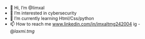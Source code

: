 - 👋 Hi, I’m @Iimxal
- 👀 I’m interested in cybersecurity 
- 🌱 I’m currently learning Html/Css/python 
- 📫 How to reach me www.linkedin.com/in/imxaltmg242004
  ig - @_laxmi.tmg_




<!---
Iimxal/Iimxal is a ✨ special ✨ repository because its `README.md` (this file) appears on your GitHub profile.
You can click the Preview link to take a look at your changes.
--->
